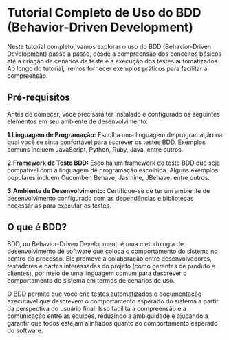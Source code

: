# Tutorial Completo de Uso do BDD (Behavior-Driven Development)
Neste tutorial completo, vamos explorar o uso do BDD (Behavior-Driven Development) passo a passo, desde a compreensão dos conceitos básicos até a criação de cenários de teste e a execução dos testes automatizados. Ao longo do tutorial, iremos fornecer exemplos práticos para facilitar a compreensão.

## Pré-requisitos
Antes de começar, você precisará ter instalado e configurado os seguintes elementos em seu ambiente de desenvolvimento:

__1.Linguagem de Programação:__ Escolha uma linguagem de programação na qual você se sinta confortável para escrever os testes BDD. Exemplos comuns incluem JavaScript, Python, Ruby, Java, entre outros.

__2.Framework de Teste BDD:__ Escolha um framework de teste BDD que seja compatível com a linguagem de programação escolhida. Alguns exemplos populares incluem Cucumber, Behave, Jasmine, JBehave, entre outros.

__3.Ambiente de Desenvolvimento:__ Certifique-se de ter um ambiente de desenvolvimento configurado com as dependências e bibliotecas necessárias para executar os testes.

## O que é BDD?
BDD, ou Behavior-Driven Development, é uma metodologia de desenvolvimento de software que coloca o comportamento do sistema no centro do processo. Ele promove a colaboração entre desenvolvedores, testadores e partes interessadas do projeto (como gerentes de produto e clientes), por meio de uma linguagem comum para descrever o comportamento do sistema em termos de cenários de uso.

O BDD permite que você crie testes automatizados e documentação executável que descrevem o comportamento esperado do sistema a partir da perspectiva do usuário final. Isso facilita a compreensão e a comunicação entre as equipes, reduzindo a ambiguidade e ajudando a garantir que todos estejam alinhados quanto ao comportamento esperado do software.


